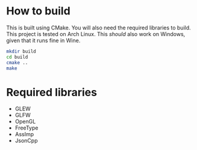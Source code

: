
# How to build

This is built using CMake. You will also need the required libraries to build. 
This project is tested on Arch Linux. This _should_ also work on Windows, given
that it runs fine in Wine. 

```sh
mkdir build
cd build
cmake ..
make
```

# Required libraries
- GLEW
- GLFW
- OpenGL
- FreeType
- AssImp
- JsonCpp

